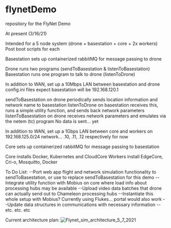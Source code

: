 
# flynetDemo
repository for the FlyNet Demo

At present (3/16/21)

Intended for a 5 node system (drone + basestation + core + 2x workers)
Post boot scripts for each 

Basestation sets up containerized rabbitMQ for message passing to drone

Drone runs two programs (sendToBasestation & listenToBasestation)
Basestation runs one program to talk to drone (listenToDrone)

In addition to WAN, set up a 10Mbps LAN between basestation and drone
config.ini files expect basestation will be 192.168.120.1

sendToBasestation on drone periodically sends location information and network name to basestation
listenToDrone on basestation receives this, runs a simple utility function, and sends back network parameters
listenToBasestation on drone receives network parameters and emulates via the netem (tc) program
No data is sent... yet

In addition to WAN, set	up a 1Gbps LAN between core and	workers	on 192.168.125.0/24 network... .10, .11, .12 respectively for now

Core sets up containerized rabbitMQ for message	passing	to basestation

Core installs Docker, Kubernetes and CloudCore
Workers install EdgeCore, Cri-o, Mosquitto, Docker

To Do List:
--Port web app flight and network simulation functionality to sendToBasestation, or use to replace sendToBasestation for this demo
--Integrate utility function with Mobius on core where load info about processing hubs may be available
--Upload video data batches that drone can actually send out to Chameleon processing hubs
--Instantiate this whole setup with Mobius?  Currently using Flukes... portal would also work
--Update data structures in communications with necessary information
--etc. etc. etc

Current architecture plan:
![Flynet_sim_architecture_5_7_2021](https://user-images.githubusercontent.com/30157582/117478088-b7ae3000-af2c-11eb-974c-217bcba56dec.png)


